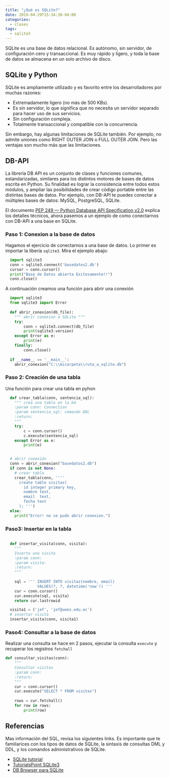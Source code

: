 ```yaml
---
title: "¿Qué es SQLite?"
date: 2019-04-29T15:34:30-04:00
categories:
  - clases
tags:
  - sqlite3
---
```


SQLite es una base de datos relacional. Es autónomo, sin servidor, de configuración cero y transaccional. Es muy rápido y ligero, y toda la base de datos se almacena en un solo archivo de disco.

## SQLite y Python

SQLite es ampliamente utilizado y es favorito entre los desarrolladores por muchas razones:

 - Extremadamente ligero (no más de 500 KBs).
 - Es sin servidor, lo que significa que no necesita un servidor separado para hacer uso de sus servicios.
 - Sin configuración compleja.
 - Totalmente transaccional y compatible con la concurrencia.

Sin embargo, hay algunas limitaciones de SQLite también. Por ejemplo, no admite uniones como RIGHT OUTER JOIN o FULL OUTER JOIN. Pero las ventajas son mucho más que las limitaciones. 

## DB-API

La librería DB API es un conjunto de clases y funciones comunes, estandarizadas, similares para los distintos motores de bases de datos escrita en Python. Su finalidad es lograr la consistencia entre todos estos módulos, y ampliar las posibilidades de crear código portable entre las distintas bases de datos. Por ejemplo, con DB-API te puedes conectar a múltiples bases de datos: MySQL, PostgreSQL, SQLite.

El documento [PEP 249 — Python Database API Specification v2.0](https://legacy.python.org/dev/peps/pep-0249/) explica los detalles técnicos, ahora pasemos a un ejemplo de como conectarnos con DB-API a una base en SQLite.

### Paso 1: Conexion a la base de datos

Hagamos el ejercicio de conectarnos a una base de datos. Lo primer es importar la libería `sqlite3`. Mira el ejemplo abajo:

```python
  import sqlite3
  conn = sqlite3.connect('basedatos2.db')
  cursor = conn.cursor()
  print("Base de Datos abierta Exitosamente!!")
  conn.close()
```

A continuación creamos una función para abrir una conexión

```python
  import sqlite3
  from sqlite3 import Error
    
  def abrir_conexion(db_file):
    """ abrir conexion a SQLite """
    try:
        conn = sqlite3.connect(db_file)
        print(sqlite3.version)
    except Error as e:
        print(e)
    finally:
        conn.close()
 
  if __name__ == '__main__':
    abrir_conexion("C:\\micarpeta\\ruta_a_sqlite.db")
```

### Paso 2: Creación de una tabla 

Una función para crear una tabla en pyhon

```python
  def crear_tabla(conn, sentencia_sql):
    """ crea una tabla en la bd
    :param conn: Connection
    :param sentencia_sql: comando DDL
    :return:
    """
    try:
        c = conn.cursor()
        c.execute(sentencia_sql)
    except Error as e:
        print(e)


  # abrir conexión
  conn = abrir_conexion("basedatos2.db")
  if conn is not None:
    # crear tabla
    crear_tabla(conn, ''''
      create table visitas(
        id integer primary key,
        nombre text,
        email  text,
        fecha text
      ); ''')
  else:
    print("Error! no se pudo abrir conexion.")
```

### Paso3: Insertar en la tabla

```python

  def insertar_visita(conn, visita):
    """
    Inserta una visita
    :param conn:
    :param visita:
    :return:
    """
 
    sql = ''' INSERT INTO visitas(nombre, email)
              VALUES(?, ?, datetime('now')) '''
    cur = conn.cursor()
    cur.execute(sql, visita)
    return cur.lastrowid

  visita1 = ('jef', 'jef@uees.edu.ec')
  # insertar visita
  insertar_visita(conn, visita1)
```


### Paso4: Consultar a la base de datos

Realizar una consulta se hace en 2 pasos, ejecutar la consulta `execute` y recuperar los registros `fetchall`

```python
def consultar_visitas(conn):
    """
    Consultar visitas
    :param conn: 
    :return:
    """
    cur = conn.cursor()
    cur.execute("SELECT * FROM visitas")
 
    rows = cur.fetchall() 
    for row in rows:
        print(row)
```


## Referencias

Mas información del SQL, revisa los siguientes links. Es importante que te familiarices con los tipos de datos de SQLite, la sintaxis de consultas DML y DDL, y los comandos administrativos de SQLite.

 - [SQLite tutorial](http://www.sqlitetutorial.net/)
 - [TutorialsPoint SQLite3](https://www.tutorialspoint.com/sqlite/index.htm)
 - [DB Browser para SQLite](https://sqlitebrowser.org/)

 

